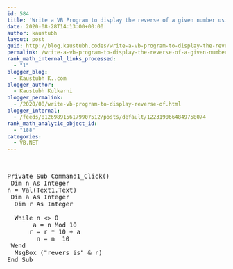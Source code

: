 ```yaml
---
id: 584
title: 'Write a VB Program to display the reverse of a given number using function.  (Accept number through textbox and display result using message box'
date: 2020-08-28T14:13:00+00:00
author: kaustubh
layout: post
guid: http://blog.kaustubh.codes/write-a-vb-program-to-display-the-reverse-of-a-given-number-using-function-accept-number-through-textbox-and-display-result-using-message-box/
permalink: /write-a-vb-program-to-display-the-reverse-of-a-given-number-using-function-accept-number-through-textbox-and-display-result-using-message-box/
rank_math_internal_links_processed:
  - "1"
blogger_blog:
  - Kaustubh K..com
blogger_author:
  - Kaustubh Kulkarni
blogger_permalink:
  - /2020/08/write-vb-program-to-display-reverse-of.html
blogger_internal:
  - /feeds/8126989156179907512/posts/default/1223190664849758074
rank_math_analytic_object_id:
  - "188"
categories:
  - VB.NET
---
```

<pre><br /><br />Private Sub Command1_Click()<br />	Dim n As Integer<br />n = Val(Text1.Text)<br />	Dim a As Integer<br />	Dim r As Integer<br />	<br />	While n &lt;> 0<br />		a = n Mod 10<br />		r = r * 10 + a<br />		n = n  10<br />	Wend<br />	MsgBox ("revers is" & r)<br />End Sub<br /><br /><br /></pre>